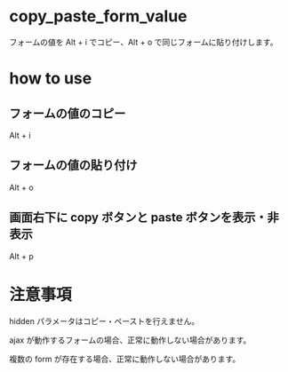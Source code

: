 # copy_paste_form_value
フォームの値を Alt + i でコピー、Alt + o で同じフォームに貼り付けします。

# how to use

## フォームの値のコピー

Alt + i

## フォームの値の貼り付け

Alt + o

## 画面右下に copy ボタンと paste ボタンを表示・非表示

Alt + p

# 注意事項

hidden パラメータはコピー・ペーストを行えません。

ajax が動作するフォームの場合、正常に動作しない場合があります。

複数の form が存在する場合、正常に動作しない場合があります。
